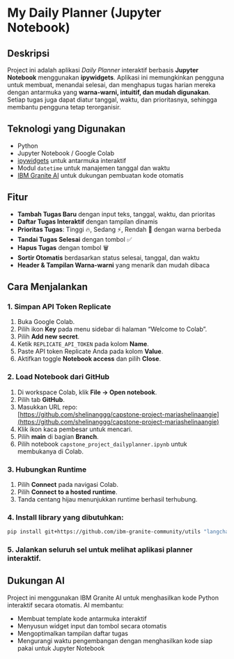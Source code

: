 # My Daily Planner (Jupyter Notebook)

## Deskripsi
Project ini adalah aplikasi *Daily Planner* interaktif berbasis **Jupyter Notebook** menggunakan **ipywidgets**. Aplikasi ini memungkinkan pengguna untuk membuat, menandai selesai, dan menghapus tugas harian mereka dengan antarmuka yang **warna-warni, intuitif, dan mudah digunakan**. Setiap tugas juga dapat diatur tanggal, waktu, dan prioritasnya, sehingga membantu pengguna tetap terorganisir.

## Teknologi yang Digunakan
- Python
- Jupyter Notebook / Google Colab
- [ipywidgets](https://ipywidgets.readthedocs.io/) untuk antarmuka interaktif
- Modul `datetime` untuk manajemen tanggal dan waktu
- [IBM Granite AI](https://github.com/ibm-granite-community) untuk dukungan pembuatan kode otomatis

## Fitur
- **Tambah Tugas Baru** dengan input teks, tanggal, waktu, dan prioritas
- **Daftar Tugas Interaktif** dengan tampilan dinamis
- **Prioritas Tugas**: Tinggi 🔥, Sedang ⚡, Rendah 🌟 dengan warna berbeda
- **Tandai Tugas Selesai** dengan tombol ✅
- **Hapus Tugas** dengan tombol 🗑️
- **Sortir Otomatis** berdasarkan status selesai, tanggal, dan waktu
- **Header & Tampilan Warna-warni** yang menarik dan mudah dibaca

## Cara Menjalankan
### 1. Simpan API Token Replicate
1. Buka Google Colab.  
2. Pilih ikon **Key** pada menu sidebar di halaman “Welcome to Colab”.  
3. Pilih **Add new secret**.  
4. Ketik `REPLICATE_API_TOKEN` pada kolom **Name**.  
5. Paste API token Replicate Anda pada kolom **Value**.  
6. Aktifkan toggle **Notebook access** dan pilih **Close**.  

### 2. Load Notebook dari GitHub
1. Di workspace Colab, klik **File → Open notebook**.  
2. Pilih tab **GitHub**.  
3. Masukkan URL repo:  
   [https://github.com/shelinanggg/capstone-project-mariashelinaangie](https://github.com/shelinanggg/capstone-project-mariashelinaangie)  
4. Klik ikon kaca pembesar untuk mencari.  
5. Pilih **main** di bagian **Branch**.  
6. Pilih notebook `capstone_project_dailyplanner.ipynb` untuk membukanya di Colab.  

### 3. Hubungkan Runtime
1. Pilih **Connect** pada navigasi Colab.  
2. Pilih **Connect to a hosted runtime**.  
3. Tanda centang hijau menunjukkan runtime berhasil terhubung.

### 4. Install library yang dibutuhkan:
```bash
pip install git+https://github.com/ibm-granite-community/utils "langchain_community<0.3.0" replicate ipywidgets
```

### 5. Jalankan seluruh sel untuk melihat aplikasi planner interaktif.

## Dukungan AI
Project ini menggunakan IBM Granite AI untuk menghasilkan kode Python interaktif secara otomatis. AI membantu:
- Membuat template kode antarmuka interaktif
- Menyusun widget input dan tombol secara otomatis
- Mengoptimalkan tampilan daftar tugas
- Mengurangi waktu pengembangan dengan menghasilkan kode siap pakai untuk Jupyter Notebook
